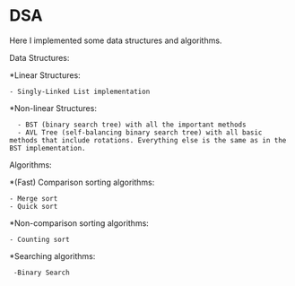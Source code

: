 # DSA
Here I implemented some data structures and algorithms.

Data Structures:

  *Linear Structures:
  
    - Singly-Linked List implementation
    
   *Non-linear Structures:
   
      - BST (binary search tree) with all the important methods
      - AVL Tree (self-balancing binary search tree) with all basic methods that include rotations. Everything else is the same as in the BST implementation.



Algorithms:

  *(Fast) Comparison sorting algorithms:
  
    - Merge sort 
    - Quick sort 
    
  *Non-comparison sorting algorithms: 
   
    - Counting sort

  *Searching algorithms:
     
     -Binary Search

